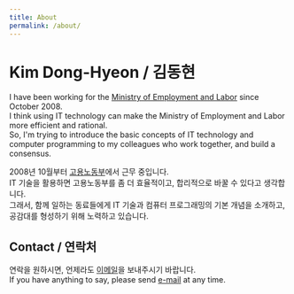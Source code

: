 ```yaml
---
title: About
permalink: /about/
---
```


# Kim Dong-Hyeon / 김동현

I have been working for the [Ministry of Employment and Labor](https://moel.go.kr/) since October 2008.   
I think using IT technology can make the Ministry of Employment and Labor more efficient and rational.   
So, I'm trying to introduce the basic concepts of IT technology and computer programming to my colleagues who work together, and build a consensus.   
   
2008년 10월부터 [고용노동부](https://moel.go.kr/)에서 근무 중입니다.   
IT 기술을 활용하면 고용노동부를 좀 더 효율적이고, 합리적으로 바꿀 수 있다고 생각합니다.   
그래서, 함께 일하는 동료들에게 IT 기술과 컴퓨터 프로그래밍의 기본 개념을 소개하고, 공감대를 형성하기 위해 노력하고 있습니다.   

## Contact / 연락처

연락을 원하시면, 언제라도 [이메일](labor.barkle@gmail.com)을 보내주시기 바랍니다.   
If you have anything to say, please send [e-mail](labor.barkle@gmail.com) at any time.
